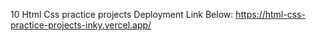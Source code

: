 10 Html Css practice projects Deployment Link Below:
https://html-css-practice-projects-inky.vercel.app/
